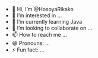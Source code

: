 - 👋 Hi, I’m @HosoyaRikako
- 👀 I’m interested in ...
- 🌱 I’m currently learning Java
- 💞️ I’m looking to collaborate on ...
- 📫 How to reach me ...
- 😄 Pronouns: ...
- ⚡ Fun fact: ...

<!---
HosoyaRikako/HosoyaRikako is a ✨ special ✨ repository because its `README.md` (this file) appears on your GitHub profile.
You can click the Preview link to take a look at your changes.
--->
